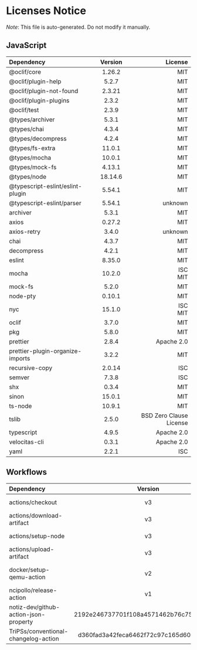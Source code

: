 # Licenses Notice
*Note*: This file is auto-generated. Do not modify it manually.
## JavaScript
| Dependency | Version | License |
|:-----------|:-------:|--------:|
|@oclif/core|1.26.2|MIT|
|@oclif/plugin-help|5.2.7|MIT|
|@oclif/plugin-not-found|2.3.21|MIT|
|@oclif/plugin-plugins|2.3.2|MIT|
|@oclif/test|2.3.9|MIT|
|@types/archiver|5.3.1|MIT|
|@types/chai|4.3.4|MIT|
|@types/decompress|4.2.4|MIT|
|@types/fs-extra|11.0.1|MIT|
|@types/mocha|10.0.1|MIT|
|@types/mock-fs|4.13.1|MIT|
|@types/node|18.14.6|MIT|
|@typescript-eslint/eslint-plugin|5.54.1|MIT|
|@typescript-eslint/parser|5.54.1|unknown|
|archiver|5.3.1|MIT|
|axios|0.27.2|MIT|
|axios-retry|3.4.0|unknown|
|chai|4.3.7|MIT|
|decompress|4.2.1|MIT|
|eslint|8.35.0|MIT|
|mocha|10.2.0|ISC<br/>MIT|
|mock-fs|5.2.0|MIT|
|node-pty|0.10.1|MIT|
|nyc|15.1.0|ISC<br/>MIT|
|oclif|3.7.0|MIT|
|pkg|5.8.0|MIT|
|prettier|2.8.4|Apache 2.0|
|prettier-plugin-organize-imports|3.2.2|MIT|
|recursive-copy|2.0.14|ISC|
|semver|7.3.8|ISC|
|shx|0.3.4|MIT|
|sinon|15.0.1|MIT|
|ts-node|10.9.1|MIT|
|tslib|2.5.0|BSD Zero Clause License|
|typescript|4.9.5|Apache 2.0|
|velocitas-cli|0.3.1|Apache 2.0|
|yaml|2.2.1|ISC|
## Workflows
| Dependency | Version | License |
|:-----------|:-------:|--------:|
|actions/checkout|v3|MIT License|
|actions/download-artifact|v3|MIT License|
|actions/setup-node|v3|MIT License|
|actions/upload-artifact|v3|MIT License|
|docker/setup-qemu-action|v2|Apache License 2.0|
|ncipollo/release-action|v1|MIT License|
|notiz-dev/github-action-json-property|2192e246737701f108a4571462b76c75e7376216|MIT License|
|TriPSs/conventional-changelog-action|d360fad3a42feca6462f72c97c165d60a02d4bf2|MIT License|
